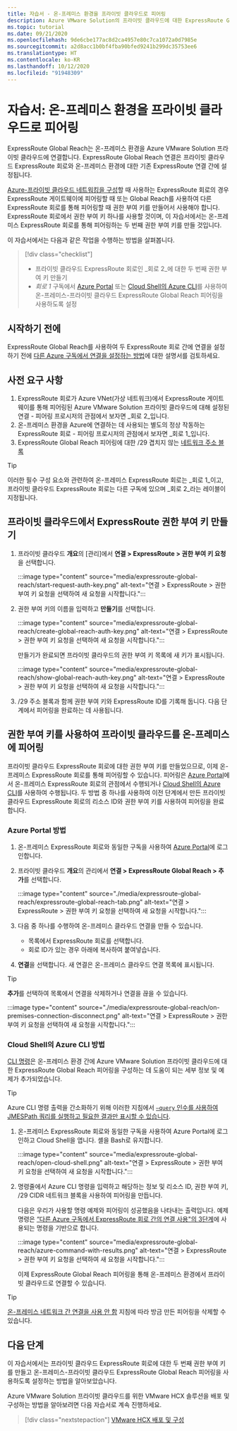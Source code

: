 ```yaml
---
title: 자습서 - 온-프레미스 환경을 프라이빗 클라우드로 피어링
description: Azure VMware Solution의 프라이빗 클라우드에 대한 ExpressRoute Global Reach 피어링을 만드는 방법을 알아봅니다.
ms.topic: tutorial
ms.date: 09/21/2020
ms.openlocfilehash: 9de6cbe177ac8d2ca4957e80c7ca1072a0d7985e
ms.sourcegitcommit: a2d8acc1b0bf4fba90bfed9241b299dc35753ee6
ms.translationtype: HT
ms.contentlocale: ko-KR
ms.lasthandoff: 10/12/2020
ms.locfileid: "91948309"
---
```

# <a name="tutorial-peer-on-premises-environments-to-a-private-cloud"></a>자습서: 온-프레미스 환경을 프라이빗 클라우드로 피어링

ExpressRoute Global Reach는 온-프레미스 환경을 Azure VMware Solution 프라이빗 클라우드에 연결합니다. ExpressRoute Global Reach 연결은 프라이빗 클라우드 ExpressRoute 회로와 온-프레미스 환경에 대한 기존 ExpressRoute 연결 간에 설정됩니다. 

[Azure-프라이빗 클라우드 네트워킹을 구성](tutorial-configure-networking.md)할 때 사용하는 ExpressRoute 회로의 경우 ExpressRoute 게이트웨이에 피어링할 때 또는 Global Reach를 사용하여 다른 ExpressRoute 회로를 통해 피어링할 때 권한 부여 키를 만들어서 사용해야 합니다. ExpressRoute 회로에서 권한 부여 키 하나를 사용할 것이며, 이 자습서에서는 온-프레미스 ExpressRoute 회로를 통해 피어링하는 두 번째 권한 부여 키를 만들 것입니다.

이 자습서에서는 다음과 같은 작업을 수행하는 방법을 살펴봅니다.

> [!div class="checklist"]
> * 프라이빗 클라우드 ExpressRoute 회로인 _회로 2_에 대한 두 번째 권한 부여 키 만들기
> * _회로 1_ 구독에서 [Azure Portal](#azure-portal-method) 또는 [Cloud Shell의 Azure CLI](#azure-cli-in-a-cloud-shell-method)를 사용하여 온-프레미스-프라이빗 클라우드 ExpressRoute Global Reach 피어링을 사용하도록 설정


## <a name="before-you-begin"></a>시작하기 전에

ExpressRoute Global Reach를 사용하여 두 ExpressRoute 회로 간에 연결을 설정하기 전에 [다른 Azure 구독에서 연결을 설정하는 방법](../expressroute/expressroute-howto-set-global-reach-cli.md#enable-connectivity-between-expressroute-circuits-in-different-azure-subscriptions)에 대한 설명서를 검토하세요.  


## <a name="prerequisites"></a>사전 요구 사항

1. ExpressRoute 회로가 Azure VNet(가상 네트워크)에서 ExpressRoute 게이트웨이를 통해 피어링된 Azure VMware Solution 프라이빗 클라우드에 대해 설정된 연결 - 피어링 프로시저의 관점에서 보자면 _회로 2_입니다.  
1. 온-프레미스 환경을 Azure에 연결하는 데 사용되는 별도의 정상 작동하는 ExpressRoute 회로 - 피어링 프로시저의 관점에서 보자면 _회로 1_입니다.
1. ExpressRoute Global Reach 피어링에 대한 /29 겹치지 않는 [네트워크 주소 블록](../expressroute/expressroute-routing.md#ip-addresses-used-for-peerings)

> [!TIP]
> 이러한 필수 구성 요소와 관련하여 온-프레미스 ExpressRoute 회로는 _회로 1_이고, 프라이빗 클라우드 ExpressRoute 회로는 다른 구독에 있으며 _회로 2_라는 레이블이 지정됩니다. 


## <a name="create-an-expressroute-authorization-key-in-the-private-cloud"></a>프라이빗 클라우드에서 ExpressRoute 권한 부여 키 만들기

1. 프라이빗 클라우드 **개요**의 [관리]에서 **연결 > ExpressRoute > 권한 부여 키 요청**을 선택합니다.

   :::image type="content" source="media/expressroute-global-reach/start-request-auth-key.png" alt-text="연결 > ExpressRoute > 권한 부여 키 요청을 선택하여 새 요청을 시작합니다.":::

2. 권한 부여 키의 이름을 입력하고 **만들기**를 선택합니다. 

   :::image type="content" source="media/expressroute-global-reach/create-global-reach-auth-key.png" alt-text="연결 > ExpressRoute > 권한 부여 키 요청을 선택하여 새 요청을 시작합니다.":::

   만들기가 완료되면 프라이빗 클라우드의 권한 부여 키 목록에 새 키가 표시됩니다. 

   :::image type="content" source="media/expressroute-global-reach/show-global-reach-auth-key.png" alt-text="연결 > ExpressRoute > 권한 부여 키 요청을 선택하여 새 요청을 시작합니다.":::

3. /29 주소 블록과 함께 권한 부여 키와 ExpressRoute ID를 기록해 둡니다. 다음 단계에서 피어링을 완료하는 데 사용됩니다. 

## <a name="peer-private-cloud-to-on-premises-using-authorization-key"></a>권한 부여 키를 사용하여 프라이빗 클라우드를 온-프레미스에 피어링

프라이빗 클라우드 ExpressRoute 회로에 대한 권한 부여 키를 만들었으므로, 이제 온-프레미스 ExpressRoute 회로를 통해 피어링할 수 있습니다.  피어링은 [Azure Portal](#azure-portal-method)에서 온-프레미스 ExpressRoute 회로의 관점에서 수행되거나 [Cloud Shell의 Azure CLI](#azure-cli-in-a-cloud-shell-method)를 사용하여 수행됩니다. 두 방법 중 하나를 사용하여 이전 단계에서 만든 프라이빗 클라우드 ExpressRoute 회로의 리소스 ID와 권한 부여 키를 사용하여 피어링을 완료합니다.

### <a name="azure-portal-method"></a>Azure Portal 방법

1. 온-프레미스 ExpressRoute 회로와 동일한 구독을 사용하여 [Azure Portal](https://portal.azure.com)에 로그인합니다.

1. 프라이빗 클라우드 **개요**의 관리에서 **연결 > ExpressRoute Global Reach > 추가**를 선택합니다.

   :::image type="content" source="./media/expressroute-global-reach/expressroute-global-reach-tab.png" alt-text="연결 > ExpressRoute > 권한 부여 키 요청을 선택하여 새 요청을 시작합니다.":::

1. 다음 중 하나를 수행하여 온-프레미스 클라우드 연결을 만들 수 있습니다.

   - 목록에서 ExpressRoute 회로를 선택합니다.
   - 회로 ID가 있는 경우 아래에 복사하여 붙여넣습니다.

1. **연결**을 선택합니다. 새 연결은 온-프레미스 클라우드 연결 목록에 표시됩니다.  

>[!TIP]
>**추가**를 선택하여 목록에서 연결을 삭제하거나 연결을 끊을 수 있습니다.  
>
> :::image type="content" source="./media/expressroute-global-reach/on-premises-connection-disconnect.png" alt-text="연결 > ExpressRoute > 권한 부여 키 요청을 선택하여 새 요청을 시작합니다.":::

### <a name="azure-cli-in-a-cloud-shell-method"></a>Cloud Shell의 Azure CLI 방법

[CLI 명령](../expressroute/expressroute-howto-set-global-reach-cli.md)은 온-프레미스 환경 간에 Azure VMware Solution 프라이빗 클라우드에 대한 ExpressRoute Global Reach 피어링을 구성하는 데 도움이 되는 세부 정보 및 예제가 추가되었습니다.  

> [!TIP]  
> Azure CLI 명령 출력을 간소화하기 위해 이러한 지침에서 [`–query` 인수를 사용하여 JMESPath 쿼리를 실행하고 필요한 결과만 표시할 수 있습니다](/cli/azure/query-azure-cli).


1. 온-프레미스 ExpressRoute 회로와 동일한 구독을 사용하여 Azure Portal에 로그인하고 Cloud Shell을 엽니다. 셸을 Bash로 유지합니다.
 
   :::image type="content" source="media/expressroute-global-reach/open-cloud-shell.png" alt-text="연결 > ExpressRoute > 권한 부여 키 요청을 선택하여 새 요청을 시작합니다.":::
 
2. 명령줄에서 Azure CLI 명령을 입력하고 해당하는 정보 및 리소스 ID, 권한 부여 키, /29 CIDR 네트워크 블록을 사용하여 피어링을 만듭니다. 

   다음은 우리가 사용할 명령 예제와 피어링이 성공했음을 나타내는 출력입니다. 예제 명령은 [“다른 Azure 구독에서 ExpressRoute 회로 간의 연결 사용"의 3단계](../expressroute/expressroute-howto-set-global-reach-cli.md#enable-connectivity-between-expressroute-circuits-in-different-azure-subscriptions)에 사용되는 명령을 기반으로 합니다.

   :::image type="content" source="media/expressroute-global-reach/azure-command-with-results.png" alt-text="연결 > ExpressRoute > 권한 부여 키 요청을 선택하여 새 요청을 시작합니다.":::
 
   이제 ExpressRoute Global Reach 피어링을 통해 온-프레미스 환경에서 프라이빗 클라우드로 연결할 수 있습니다.

> [!TIP]
> [온-프레미스 네트워크 간 연결을 사용 안 함](../expressroute/expressroute-howto-set-global-reach-cli.md#disable-connectivity-between-your-on-premises-networks) 지침에 따라 방금 만든 피어링을 삭제할 수 있습니다.


## <a name="next-steps"></a>다음 단계

이 자습서에서는 프라이빗 클라우드 ExpressRoute 회로에 대한 두 번째 권한 부여 키를 만들고 온-프레미스-프라이빗 클라우드 ExpressRoute Global Reach 피어링을 사용하도록 설정하는 방법을 알아보았습니다. 

Azure VMware Solution 프라이빗 클라우드를 위한 VMware HCX 솔루션을 배포 및 구성하는 방법을 알아보려면 다음 자습서로 계속 진행하세요.

> [!div class="nextstepaction"]
> [VMware HCX 배포 및 구성](tutorial-deploy-vmware-hcx.md)


<!-- LINKS - external-->

<!-- LINKS - internal -->